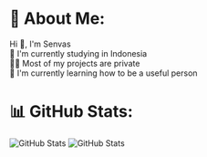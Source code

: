 # 💫 About Me:
Hi 👋, I'm Senvas<br>🔭 I'm currently studying in Indonesia<br> 👨‍💻 Most of my projects are private <br>🌱 I'm currently learning how to be a useful person

# 📊 GitHub Stats:
![GitHub Stats](https://streak-stats.demolab.com?user=FahriCT&theme=react&hide_border=false)
![GitHub Stats](https://github-readme-stats.vercel.app/api/top-langs/?username=FahriCT&theme=react&show_icons=true&hide_border=true&layout=compact)

